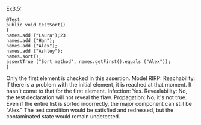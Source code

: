 Ex3.5:

```
@Test
public void testSort()
{
names.add ("Laura");23
names.add ("Han");
names.add ("Alex");
names.add ("Ashley");
names.sort();
assertTrue ("Sort method", names.getFirst().equals ("Alex"));
}
```

Only the first element is checked in this assertion.
Model RIRP:
Reachability: If there is a problem with the initial element, it is reached at that moment. It hasn't come to that for the first element.
Infection: Yes.
Revealability: No, the test declaration will not reveal the flaw.
Propagation: No, it's not true. Even if the entire list is sorted incorrectly, the major component can still be "Alex." The test condition would be satisfied and redressed, but the contaminated state would remain undetected.
